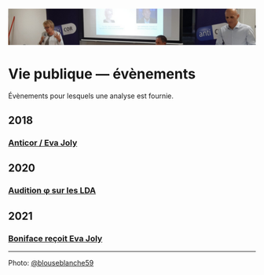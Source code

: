 ![image-mise-en-avant](../_aux/blousebl.png)

# Vie publique — évènements

Évènements pour lesquels une analyse est fournie.

## 2018
### [Anticor / Eva Joly](anticor92joly.md)

## 2020
### [Audition φ sur les LDA](https://github.com/francoise-nicolas/audition-phi)

## 2021
### [Boniface reçoit Eva Joly](jolyboniface.md)

---
Photo: [@blouseblanche59](https://twitter.com/blouseblanche59/status/1007355576559562752/photo/1)

